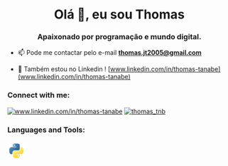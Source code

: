 <h1 align="center">Olá 👋, eu sou Thomas</h1>
<h3 align="center">Apaixonado por programação e mundo digital.</h3>

- 📫 Pode me contactar pelo e-mail **thomas.jt2005@gmail.com**

- 📄 Também estou no Linkedin ! [www.linkedin.com/in/thomas-tanabe](www.linkedin.com/in/thomas-tanabe)

<h3 align="left">Connect with me:</h3>
<p align="left">
<a href="https://linkedin.com/in/www.linkedin.com/in/thomas-tanabe" target="blank"><img align="center" src="https://raw.githubusercontent.com/rahuldkjain/github-profile-readme-generator/master/src/images/icons/Social/linked-in-alt.svg" alt="www.linkedin.com/in/thomas-tanabe" height="30" width="40" /></a>
<a href="https://instagram.com/thomas_tnb" target="blank"><img align="center" src="https://raw.githubusercontent.com/rahuldkjain/github-profile-readme-generator/master/src/images/icons/Social/instagram.svg" alt="thomas_tnb" height="30" width="40" /></a>
</p>

<h3 align="left">Languages and Tools:</h3>
<p align="left"> <a href="https://www.python.org" target="_blank" rel="noreferrer"> <img src="https://raw.githubusercontent.com/devicons/devicon/master/icons/python/python-original.svg" alt="python" width="40" height="40"/> </a> </p>


<!---
Thomas-Tnb/Thomas-Tnb is a ✨ special ✨ repository because its `README.md` (this file) appears on your GitHub profile.
You can click the Preview link to take a look at your changes.
--->

